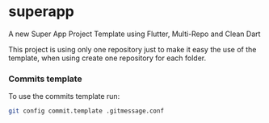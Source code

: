 # superapp

A new Super App Project Template using Flutter, Multi-Repo and Clean Dart

This project is using only one repository just to make it easy the use of the template, when using create one repository for each folder.

### Commits template

To use the commits template run:

```sh
git config commit.template .gitmessage.conf
```
